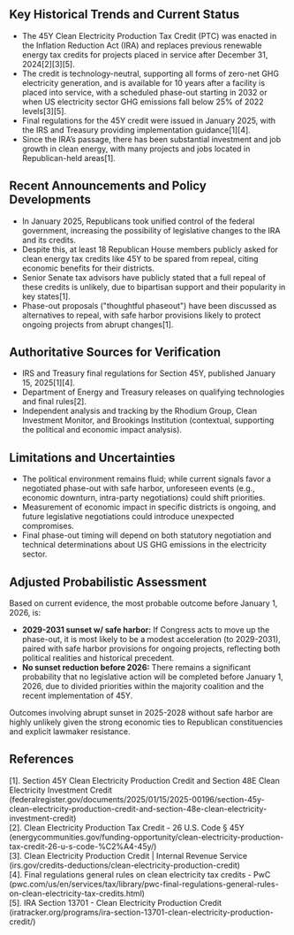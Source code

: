 ## Key Historical Trends and Current Status

- The 45Y Clean Electricity Production Tax Credit (PTC) was enacted in the Inflation Reduction Act (IRA) and replaces previous renewable energy tax credits for projects placed in service after December 31, 2024[2][3][5].
- The credit is technology-neutral, supporting all forms of zero-net GHG electricity generation, and is available for 10 years after a facility is placed into service, with a scheduled phase-out starting in 2032 or when US electricity sector GHG emissions fall below 25% of 2022 levels[3][5].
- Final regulations for the 45Y credit were issued in January 2025, with the IRS and Treasury providing implementation guidance[1][4].
- Since the IRA’s passage, there has been substantial investment and job growth in clean energy, with many projects and jobs located in Republican-held areas[1].

## Recent Announcements and Policy Developments

- In January 2025, Republicans took unified control of the federal government, increasing the possibility of legislative changes to the IRA and its credits.
- Despite this, at least 18 Republican House members publicly asked for clean energy tax credits like 45Y to be spared from repeal, citing economic benefits for their districts.
- Senior Senate tax advisors have publicly stated that a full repeal of these credits is unlikely, due to bipartisan support and their popularity in key states[1].
- Phase-out proposals ("thoughtful phaseout") have been discussed as alternatives to repeal, with safe harbor provisions likely to protect ongoing projects from abrupt changes[1].

## Authoritative Sources for Verification

- IRS and Treasury final regulations for Section 45Y, published January 15, 2025[1][4].
- Department of Energy and Treasury releases on qualifying technologies and final rules[2].
- Independent analysis and tracking by the Rhodium Group, Clean Investment Monitor, and Brookings Institution (contextual, supporting the political and economic impact analysis).

## Limitations and Uncertainties

- The political environment remains fluid; while current signals favor a negotiated phase-out with safe harbor, unforeseen events (e.g., economic downturn, intra-party negotiations) could shift priorities.
- Measurement of economic impact in specific districts is ongoing, and future legislative negotiations could introduce unexpected compromises.
- Final phase-out timing will depend on both statutory negotiation and technical determinations about US GHG emissions in the electricity sector.

## Adjusted Probabilistic Assessment

Based on current evidence, the most probable outcome before January 1, 2026, is:

- **2029-2031 sunset w/ safe harbor:** If Congress acts to move up the phase-out, it is most likely to be a modest acceleration (to 2029-2031), paired with safe harbor provisions for ongoing projects, reflecting both political realities and historical precedent.
- **No sunset reduction before 2026:** There remains a significant probability that no legislative action will be completed before January 1, 2026, due to divided priorities within the majority coalition and the recent implementation of 45Y.

Outcomes involving abrupt sunset in 2025-2028 without safe harbor are highly unlikely given the strong economic ties to Republican constituencies and explicit lawmaker resistance.

## References

[1]. Section 45Y Clean Electricity Production Credit and Section 48E Clean Electricity Investment Credit (federalregister.gov/documents/2025/01/15/2025-00196/section-45y-clean-electricity-production-credit-and-section-48e-clean-electricity-investment-credit)  
[2]. Clean Electricity Production Tax Credit - 26 U.S. Code § 45Y (energycommunities.gov/funding-opportunity/clean-electricity-production-tax-credit-26-u-s-code-%C2%A4-45y/)  
[3]. Clean Electricity Production Credit | Internal Revenue Service (irs.gov/credits-deductions/clean-electricity-production-credit)  
[4]. Final regulations general rules on clean electricity tax credits - PwC (pwc.com/us/en/services/tax/library/pwc-final-regulations-general-rules-on-clean-electricity-tax-credits.html)  
[5]. IRA Section 13701 - Clean Electricity Production Credit (iratracker.org/programs/ira-section-13701-clean-electricity-production-credit/)